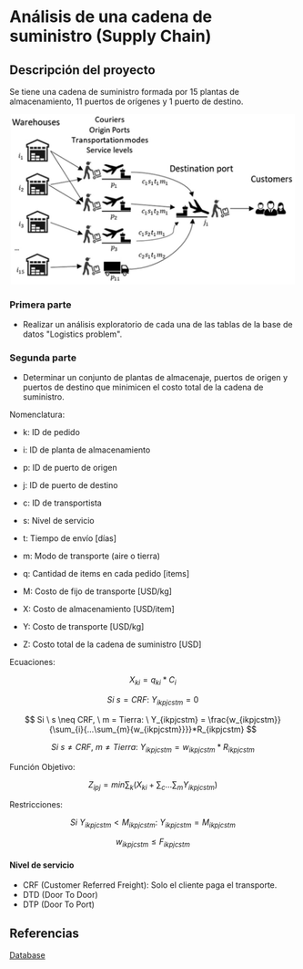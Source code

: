 # Análisis de una cadena de suministro (Supply Chain)
## Descripción del proyecto

Se tiene una cadena de suministro formada por 15 plantas de almacenamiento, 11 puertos de orígenes y 1 puerto de destino. </br>
<p align = "center">
  <img src = "Supply Chain Image.png" width = "500"/>
</p>

### Primera parte
- Realizar un análisis exploratorio de cada una de las tablas de la base de datos "Logistics problem".

### Segunda parte
- Determinar un conjunto de plantas de almacenaje, puertos de origen y puertos de destino que minimicen el costo total de la cadena de suministro.

Nomenclatura:
- k: ID de pedido
- i: ID de planta de almacenamiento
- p: ID de puerto de origen
- j: ID de puerto de destino
- c: ID de transportista
- s: Nivel de servicio
- t: Tiempo de envío [días]
- m: Modo de transporte (aire o tierra)
- q: Cantidad de items en cada pedido [items]

- M: Costo de fijo de transporte [USD/kg]
- X: Costo de almacenamiento [USD/item]
- Y: Costo de transporte [USD/kg]
- Z: Costo total de la cadena de suministro [USD]

Ecuaciones:

$$ X_{ki} = q_{ki}*C_i $$

$$ Si \ s = CRF: \ Y_{ikpjcstm} = 0 $$

$$ Si \ s \neq CRF, \ m = Tierra: \ Y_{ikpjcstm} = \frac{w_{ikpjcstm}}{\sum_{i}{...\sum_{m}{w_{ikpjcstm}}}}*R_{ikpjcstm} $$

$$ Si \ s \neq CRF, \ m \neq Tierra: \ Y_{ikpjcstm} = w_{ikpjcstm}*R_{ikpjcstm} $$

Función Objetivo:

$$ Z_{ipj} = min \sum_{k}{(X_{ki} + \sum_{c}{...\sum_{m}{Y_{ikpjcstm}}})} $$

Restricciones:

$$ Si \ Y_{ikpjcstm} < M_{ikpjcstm}: \ Y_{ikpjcstm} = M_{ikpjcstm} $$

$$ w_{ikpjcstm} \leq F_{ikpjcstm} $$


#### Nivel de servicio
- CRF (Customer Referred Freight): Solo el cliente paga el transporte.
- DTD (Door To Door)
- DTP (Door To Port)

## Referencias
<a href = "https://brunel.figshare.com/articles/dataset/Supply_Chain_Logistics_Problem_Dataset/7558679?file=20162015"> Database </a>
